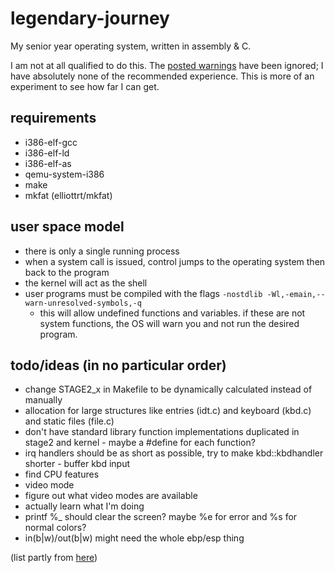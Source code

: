 # legendary-journey
My senior year operating system, written in assembly & C.

I am not at all qualified to do this. The [posted warnings](https://wiki.osdev.org/Beginner_Mistakes#A_Hard_Truth) have been ignored; I have absolutely none of the recommended experience. This is more of an experiment to see how far I can get.

## requirements
- i386-elf-gcc
- i386-elf-ld
- i386-elf-as
- qemu-system-i386
- make
- mkfat (elliottrt/mkfat)

## user space model
- there is only a single running process
- when a system call is issued, control jumps to the operating system then back to the program
- the kernel will act as the shell
- user programs must be compiled with the flags `-nostdlib -Wl,-emain,--warn-unresolved-symbols,-q`
	- this will allow undefined functions and variables. if these are not system functions, the OS will warn you and not run the desired program.

## todo/ideas (in no particular order)
- change STAGE2_x in Makefile to be dynamically calculated instead of manually
- allocation for large structures like entries (idt.c) and keyboard (kbd.c) and static files (file.c)
- don't have standard library function implementations duplicated in stage2 and kernel - maybe a #define for each function?
- irq handlers should be as short as possible, try to make kbd::kbdhandler shorter - buffer kbd input
- find CPU features
- video mode
- figure out what video modes are available
- actually learn what I'm doing
- printf %_ should clear the screen? maybe %e for error and %s for normal colors?
- in(b|w)/out(b|w) might need the whole ebp/esp thing

(list partly from [here](https://wiki.osdev.org/Rolling_Your_Own_Bootloader))